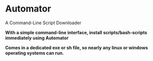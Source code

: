 # Automator
A Command-Line Script Downloader

**With a simple command-line interface, install scripts/bash-scripts immediately using Automator**

**Comes in a dedicated exe or sh file, so nearly any linux or windows operating systems can run.**
